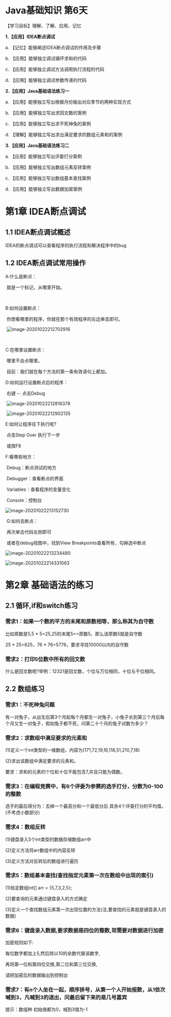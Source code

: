 # Java基础知识 第6天

【学习目标】理解、了解、应用、记忆



**1.【应用】IDEA断点调试**

a. 【记忆】能够阐述IDEA断点调试的作用及步骤

b. 【应用】能够独立调试循环求和的代码

c. 【应用】能够独立调试方法调用执行流程的代码

d. 【应用】能够独立调试参数传递的代码



**2.【应用】Java基础语法练习一**

a. 【应用】能够独立写出根据月份输出对应季节的两种实现方式

b. 【应用】能够独立写出求回文数的案例

c. 【应用】能够独立写出求不死神兔的案例

d. 【理解】能够独立写出求出满足要求的数组元素和的案例



**3.【应用】Java基础语法练习二**

a. 【应用】能够独立写出评委打分案例

b. 【应用】能够独立写出数组元素反转案例

c. 【应用】能够独立写出数组基本查找案例

d. 【应用】能够独立写出数据加密案例



 

# 第1章 IDEA断点调试

## 1.1 IDEA断点调试概述

 IDEA的断点调试可以查看程序的执行流程和解决程序中的bug



## 1.2 IDEA断点调试常用操作

A:什么是断点：

​	就是一个标记，从哪里开始。

​	 

B:如何设置断点：

​	你想看哪里的程序，你就在那个有效程序的左边单击即可。

​	 ![image-20201022212702916](image/image-20201022212702916.png)

​	 

C:在哪里设置断点：

​	哪里不会点哪里。

​	目前：我们就在每个方法的第一条有效语句上都加。



D:如何运行设置断点后的程序：

​	右键 -- 点击Debug

​	![image-20201022212816378](image/image-20201022212816378.png)

​	![image-20201022212902135](image/image-20201022212902135.png)



E:如何让程序往下执行呢?

​	点击Step Over 执行下一步 

​	或按F8



F:看哪些地方：

​		 Debug：断点测试的地方

​		 Debugger：查看断点的界面

​		 Variables：查看程序的变量变化

​		 Console：控制台

![image-20201022213152730](image/image-20201022213152730.png)



​	 G:如何去断点：

​		 再次单击代码左侧即可

​		 或者在debug视图中，找到View Breakpoints查看所有，勾掉选中断点

![image-20201022213234480](image/image-20201022213234480.png)



![image-20201022214331063](image/image-20201022214331063.png)



# 第2章 基础语法的练习

## 2.1 循环,if和switch练习

### 需求1：如果一个数的平方的末尾和原数相等，那么称其为自守数

比如原数是5,5 * 5=25,25的末尾5==原数5，那么该原数5就是自守数

 25 * 25=625，76 * 76=5776，要求寻找10000以内的自守数



### 需求2：打印5位数中所有的回文数

什么是回文数呢?举例：12321是回文数，个位与万位相同，十位与千位相同。





## 2.2 数组练习

### 需求1：不死神兔问题

有一对兔子，从出生后第3个月起每个月都生一对兔子，小兔子长到第三个月后每个月又生一对兔子，假如兔子都不死，问第二十个月的兔子对数为多少？ 





### 需求2：求数组中满足要求的元素和

 (1)定义一个int类型的一维数组，内容为{171,72,19,16,118,51,210,7,18}

 (2)求出该数组中满足要求的元素和。

要求：求和的元素的个位和十位不能包含7,并且只能为偶数。





### 需求3：在编程竞赛中，有6个评委为参赛的选手打分，分数为0-100的整数

选手的最后得分为：去掉一个最高分和一个最低分后 其余4个评委打分的平均值。(不考虑小数部分)





### 需求4：数组反转

(1)键盘录入5个int类型的数据存储数组arr中

(2)定义方法将arr数组中的内容反转

(3)定义方法对反转后的数组进行遍历



### 需求5：数组基本查找(查找指定元素第一次在数组中出现的索引)

(1)给定数组int[] arr = {5,7,3,2,5};

(2)要查询的元素通过键盘录入的方式确定

(3)定义一个查找数组元素第一次出现位置的方法(注,要查找的元素就是键盘录入的数据)





### 需求6：键盘录入数据,要求数据是四位的整数,现需要对数据进行加密

加密规则如下:

每位数字都加上5,然后除以10的余数代替该数字,

再将第一位和第四位交换,第二位和第三位交换,

请把加密后的数据输出到控制台



### 需求7：有n个人坐在一起，顺序排号，从第一个人开始报数，从1依次喊到3，凡喊到3的退出，问最后留下来的是几号嘉宾

提示：数组种 初始值都为0，喊到3值为-1